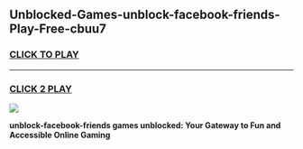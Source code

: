 
## Unblocked-Games-unblock-facebook-friends-Play-Free-cbuu7
<h3>
<a href="https://premium76.site?title=unblock-facebook-friends&ref=23A">CLICK TO PLAY</a></h3>
<hr>

<h3>
<a href="https://premium76.site?title=unblock-facebook-friends&ref=23A">CLICK 2 PLAY</a>
  
</h3>

<a href="https://premium76.site?title=unblock-facebook-friends&ref=23A"><img src="https://clearcache.store/games.png"></a>


**unblock-facebook-friends games unblocked: Your Gateway to Fun and Accessible Online Gaming**
